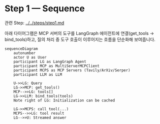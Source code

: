 # Step 1 — Sequence

관련 Step: [../../steps/step1.md](../../steps/step1.md)

아래 다이어그램은 MCP 서버의 도구를 LangGraph 에이전트에 연결(get_tools → bind_tools)하고, 질의 처리 중 도구 호출이 이루어지는 흐름을 단순화해 보여줍니다.

```mermaid
sequenceDiagram
    autonumber
    actor U as User
    participant LG as LangGraph Agent
    participant MCP as MultiServerMCPClient
    participant MCPS as MCP Servers (Tavily/ArXiv/Serper)
    participant LLM as LLM

    U->>LG: Query
    LG->>MCP: get_tools()
    MCP-->>LG: tools[]
    LG->>LLM: bind_tools(tools)
    Note right of LG: Initialization can be cached

    LG->>MCPS: call tool(...)
    MCPS-->>LG: tool result
    LG-->>U: Streamed answer
```
